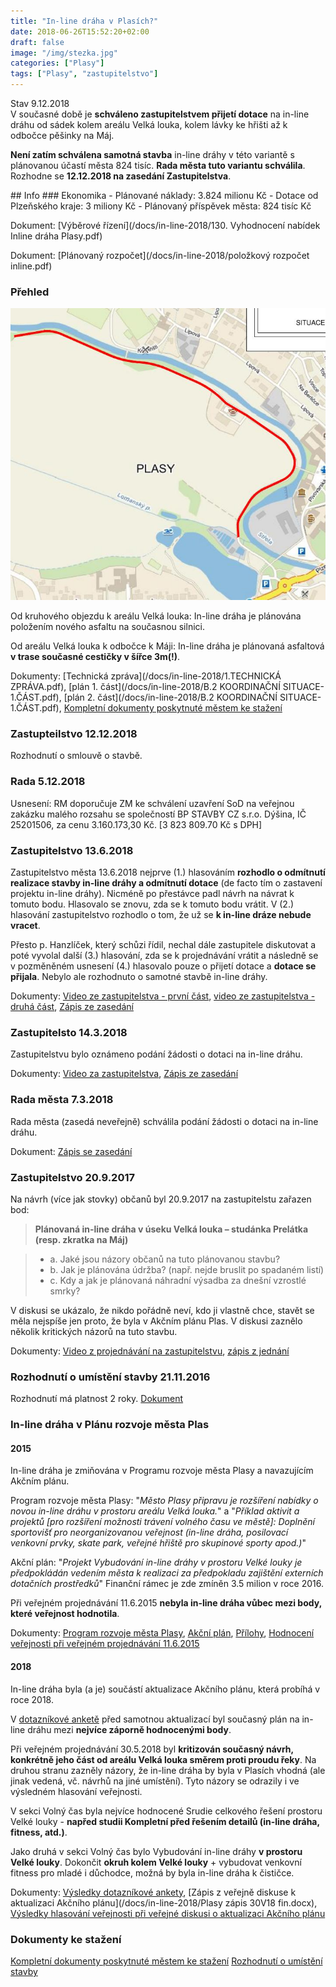 ```yaml
---
title: "In-line dráha v Plasích?"
date: 2018-06-26T15:52:20+02:00
draft: false
image: "/img/stezka.jpg"
categories: ["Plasy"]
tags: ["Plasy", "zastupitelstvo"]
---
```

<div class="alert alert-info">
Stav 9.12.2018<br/>
V současné době je <strong>schváleno zastupitelstvem přijetí dotace</strong> na in-line dráhu od sádek kolem areálu Velká louka, kolem lávky ke hřišti až k odbočce pěšinky na Máj.
<p><strong>Není zatím schválena samotná stavba</strong> in-line dráhy v této variantě s plánovanou účastí města 824 tisíc. <strong>Rada města tuto variantu schválila</strong>. Rozhodne se <strong>12.12.2018 na zasedání Zastupitelstva</strong>.
</div>
## <i class="fa fa-info-circle"></i> Info
### Ekonomika
- Plánované náklady: 3.824 milionu Kč
- Dotace od Plzeňského kraje: 3 miliony Kč
- Plánovaný příspěvek města: 824 tisíc Kč

Dokument: [Výběrové řízení](/docs/in-line-2018/130. Vyhodnocení nabídek Inline dráha Plasy.pdf)

Dokument: [Plánovaný rozpočet](/docs/in-line-2018/položkový rozpočet inline.pdf)

### Přehled
![Mapa](/img/in-line-2018/prehled.jpg "Přehledná mapa")

Od kruhového objezdu k areálu Velká louka: In-line dráha je plánována položením nového asfaltu na současnou silnici.

Od areálu Velká louka k odbočce k Máji: In-line dráha je plánovaná asfaltová **v trase současné cestičky v šířce 3m(!)**.

<i class="fa fa-file-o"></i> Dokumenty: [Technická zpráva](/docs/in-line-2018/1.TECHNICKÁ ZPRÁVA.pdf), [plán 1. část](/docs/in-line-2018/B.2 KOORDINAČNÍ SITUACE-1.ČÁST.pdf), [plán 2. část](/docs/in-line-2018/B.2 KOORDINAČNÍ SITUACE-1.ČÁST.pdf), [Kompletní dokumenty poskytnuté městem ke stažení](/docs/in-line-2018/in-line.zip)

### Zastupteilstvo 12.12.2018
Rozhodnutí o smlouvě o stavbě.

### Rada 5.12.2018
Usnesení: RM doporučuje ZM ke schválení uzavření SoD na veřejnou zakázku malého rozsahu se společností BP STAVBY CZ s.r.o. Dýšina, IČ 25201506, za cenu 3.160.173,30 Kč. [3 823 809.70 Kč s DPH]

### Zastupitelstvo 13.6.2018
Zastupitelstvo města 13.6.2018 nejprve (1.) hlasováním **rozhodlo o odmítnutí realizace stavby in-line dráhy a odmítnutí dotace** (de facto tím o zastavení projektu in-line dráhy). Nicméně po přestávce padl návrh na návrat k tomuto bodu. Hlasovalo se znovu, zda se k tomuto bodu vrátit. V (2.) hlasování zastupitelstvo rozhodlo o tom, že už se **k in-line dráze nebude vracet**.

Přesto p. Hanzlíček, který schůzi řídil, nechal dále zastupitele diskutovat a poté vyvolal další (3.) hlasování, zda se k projednávání vrátit a následně se v pozměněném usnesení (4.) hlasovalo pouze o přijetí dotace a **dotace se přijala**. Nebylo ale rozhodnuto o samotné stavbě in-line dráhy.

<i class="fa fa-file-o"></i> Dokumenty: [Video ze zastupitelstva - první část](https://youtu.be/TWtZ-eryiVY?t=41m10s), [video ze zastupitelstva - druhá část](https://youtu.be/fiOUkImUR1I?t=56m50s), [Zápis ze zasedání](http://www.plasy.cz/e_download.php?file=data/editor/519cs_2.pdf&original=Zast16-2018.pdf)

### Zastupitelsto 14.3.2018
Zastupitelstvu bylo oznámeno podání žádosti o dotaci na in-line dráhu.

<i class="fa fa-file-o"></i> Dokumenty: [Video za zastupitelstva](https://youtu.be/MmhtaxbwKc0?t=58m18s), [Zápis ze zasedání](http://www.plasy.cz/e_download.php?file=data/editor/519cs_1.pdf&original=Zast15-2018.pdf)

### Rada města 7.3.2018
Rada města (zasedá neveřejně) schválila podání žádosti o dotaci na in-line dráhu.

<i class="fa fa-file-o"></i> Dokument: [Zápis se zasedání](http://www.plasy.cz/e_download.php?file=data/editor/518cs_2.pdf&original=Rada%2077-2018.pdf)

### Zastupitelstvo 20.9.2017
Na návrh (více jak stovky) občanů byl 20.9.2017 na zastupitelstu zařazen bod:

> **Plánovaná in-line dráha v úseku Velká louka – studánka Prelátka (resp. zkratka na Máj)**

> - a. Jaké jsou názory občanů na tuto plánovanou stavbu?
> - b. Jak je plánována údržba? (např. nejde bruslit po spadaném listí)
> - c. Kdy a jak je plánovaná náhradní výsadba za dnešní vzrostlé smrky?

V diskusi se ukázalo, že nikdo pořádně neví, kdo ji vlastně chce, stavět se měla nejspíše jen proto, že byla v Akčním plánu Plas. V diskusi zaznělo několik kritických názorů na tuto stavbu.

<i class="fa fa-file-o"></i> Dokumenty: [Video z projednávání na zastupitelstvu](https://youtu.be/OA9b-2eh7U4?t=32m38s), [zápis z jednání](http://www.plasy.cz/e_download.php?file=data/editor/506cs_2.pdf&original=Zast13-2017.pdf)

### Rozhodnutí o umístění stavby 21.11.2016
Rozhodnutí má platnost 2 roky. [Dokument](www.plasy.cz/e_download.php?file=data/uredni_deska/obsah1086_4.docx&original=IN+LINE+Rozhodnut%C3%AD.docx)

### In-line dráha v Plánu rozvoje města Plas
#### 2015
In-line dráha je zmiňována v Programu rozvoje města Plasy a navazujícím Akčním plánu.

Program rozvoje města Plasy: "_Město Plasy připravu
je rozšíření nabídky o novou in-line dráhu v prostoru areálu Velká louka._" a "_Příklad aktivit a projektů [pro rozšíření možnosti trávení volného času ve městě]: Doplnění sportovišť pro neorganizovanou veřejnost (in-line dráha, posilovací venkovní prvky, skate park, veřejné hřiště pro skupinové sporty apod.)_"

Akční plán: "_Projekt Vybudování in-line dráhy v prostoru Velké louky je předpokládán  vedením  města k realizaci  za  předpokladu zajištění externích dotačních prostředků_" Finanční rámec je zde zmíněn 3.5 milion v roce 2016.

Při veřejném projednávání 11.6.2015 **nebyla in-line dráha vůbec mezi body, které veřejnost hodnotila**.

<i class="fa fa-file-o"></i> Dokumenty:
[Program rozvoje města Plasy](https://skop.eu/docs/ProgramRozvojeM%C4%9BstaPlasyText151130.pdf), [Akční plán](https://skop.eu/docs/ProgramRozvojeM%C4%9BstaPlasyAk%C4%8Dn%C3%ADPl%C3%A1n151030.pdf), [Přílohy](https://skop.eu/docs/ProgramRozvojeM%C4%9BstaPlasyP%C5%99%C3%ADlohy151130.pdf), [Hodnocení veřejnosti při veřejném projednávání 11.6.2015](https://docs.google.com/document/d/1rLCaNF8PwMa14qs2ipg9pqRb_NPxPE2FOYhAZkulG2Q/edit)

#### 2018
In-line dráha byla (a je) součástí aktualizace Akčního plánu, která probíhá v roce 2018.

V [dotazníkové anketě](https://skop.eu/post/plan-2018/) před samotnou aktualizací byl současný plán na in-line dráhu mezi **nejvíce záporně hodnocenými body**.

Při veřejném projednávání 30.5.2018 byl **kritizován současný návrh, konkrétně jeho část od areálu Velká louka směrem proti proudu řeky**. Na druhou stranu zazněly názory, že in-line dráha by byla v Plasích vhodná (ale jinak vedená, vč. návrhů na jiné umístění). Tyto názory se odrazily i ve výsledném hlasování veřejnosti.

V sekci Volný čas byla nejvíce hodnocené Srudie celkového řešení prostoru Velké louky - **napřed studii Kompletní před řešením detailů (in-line dráha, fitness, atd.)**.

Jako druhá v sekci Volný čas bylo Vybudování in-line dráhy **v prostoru Velké louky**. Dokončit **okruh kolem Velké louky** + vybudovat venkovní fitness pro mladé i důchodce, možná by byla in-line dráha k čističce.

<i class="fa fa-file-o"></i> Dokumenty:
[Výsledky dotazníkové ankety](https://docs.google.com/spreadsheets/d/1E0oghxin98nIeB7N9B0rJp7jQvcrWTRU7IrIJx097G8/edit#gid=0), [Zápis z veřejně diskuse k aktualizaci Akčního plánu](/docs/in-line-2018/Plasy zápis 30V18 fin.docx), [Výsledky hlasování veřejnosti při veřejné diskusi o aktualizaci Akčního plánu](http://www.plasy.cz/e_download.php?file=data/editor/198cs_69.pdf&original=Zprav0183.pdf)

### <i class="fa fa-file-o"></i> Dokumenty ke stažení
[Kompletní dokumenty poskytnuté městem ke stažení](/docs/in-line-2018/in-line.zip)
[Rozhodnutí o umístění stavby](www.plasy.cz/e_download.php?file=data/uredni_deska/obsah1086_4.docx&original=IN+LINE+Rozhodnut%C3%AD.docx)
